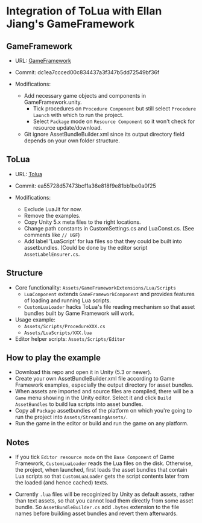 # Integration of ToLua with Ellan Jiang's GameFramework

## GameFramework

- URL: [GameFramework](https://github.com/GameFramework/GameFramework) 

- Commit: dc1ea7ccced00c834437a3f347b5dd72549bf36f

- Modifications:
  - Add necessary game objects and components in GameFramework.unity.
    - Tick procedures on `Procedure Component` but still select `Procedure Launch` with which to run the project.
    - Select `Package` mode on `Resource Component` so it won't check for resource update/download.
  - Git ignore AssetBundleBuilder.xml since its output directory field depends on your own folder structure.

## ToLua

- URL: [Tolua](https://github.com/topameng/tolua)

- Commit: ea55728d57473bcf1a36e818f9e81bb1be0a0f25

- Modifications:
  - Exclude LuaJit for now.
  - Remove the examples.
  - Copy Unity 5.x meta files to the right locations.
  - Change path constants in CustomSettings.cs and LuaConst.cs. (See comments like `// UGF`)
  - Add label 'LuaScript' for lua files so that they could be built into assetbundles. (Could be done by the editor script `AssetLabelEnsurer.cs`.

## Structure

- Core functionality: `Assets/GameFrameworkExtensions/Lua/Scripts`
  - `LuaComponent` extends `GameFrameworkComponent` and provides features of loading and running Lua scripts.
  - `CustomLuaLoader` hacks ToLua's file reading mechanism so that asset bundles built by Game Framework will work.
- Usage example:
  - `Assets/Scripts/ProcedureXXX.cs`
  - `Assets/LuaScripts/XXX.lua`
- Editor helper scripts: `Assets/Scripts/Editor`

## How to play the example

- Download this repo and open it in Unity (5.3 or newer).
- Create your own AssetBundleBuilder.xml file according to Game Framework examples, especially the output directory for asset bundles.
- When assets are imported and source files are compiled, there will be a `Game` menu showing in the Unity editor. Select it and click `Build AssetBundles` to build lua scripts into asset bundles.
- Copy all `Package` assetbundles of the platform on which you're going to run the project into `Assets/StreamingAssets/`.
- Run the game in the editor or build and run the game on any platform.

## Notes

- If you tick `Editor resource mode` on the `Base Component` of Game Framework, `CustomLuaLoader` reads the Lua files on the disk. Otherwise, the project, when launched, first loads the asset bundles that contain Lua scripts so that `CustomLuaLoader` gets the script contents later from the loaded (and hence cached) texts.

- Currently `.lua` files will be recoginized by Unity as default assets, rather than text assets, so that you cannot load them directly from some asset bundle. So `AssetBundleBuilder.cs` add `.bytes` extension to the file names before building asset bundles and revert them afterwards.
